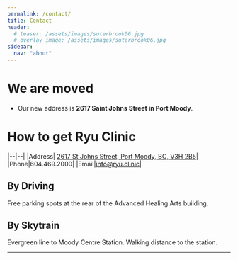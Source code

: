```yaml
---
permalink: /contact/
title: Contact
header:
  # teaser: /assets/images/suterbrook06.jpg
  # overlay_image: /assets/images/suterbrook06.jpg
sidebar:
  nav: "about"
---
```

# We are moved

  - Our new address is **2617 Saint Johns Street in Port Moody**. 
  <!-- - We will start working temporarily on the 2nd floor, within the **Advanced Healing Arts**, until our downstairs unit is ready. -->

<!-- {% include figure image_path="/assets/images/suterbrook06.jpg" alt="" caption="One block North of the Inlet Centre Skytrain Station." %} -->

# How to get Ryu Clinic

|--|--|
|Address| [2617 St Johns Street, Port Moody, BC, V3H 2B5](https://maps.google.com/?q=203A%20-%20130%20Brew%20St.%20Port%20Moody,%20BC,%20V3H%200E3)|
|Phone|604.469.2000|
|Email|info@ryu.clinic|

## By Driving

Free parking spots at the rear of the Advanced Healing Arts building. 

<!-- We have **60 min free underground parking**. **All vehicles are required to be registered when you park[^1].** There is free underground parking off Morrissey Road. It's all connected to Thrifty food store parkade. You can come up directly from P1(Liquor store parking area) with elevator. [Directions](https://goo.gl/maps/54ozHXfEGis)

<iframe src="https://www.google.com/maps/embed?pb=!1m24!1m12!1m3!1d2602.8990902171995!2d-122.83030192324824!3d49.27830929116578!2m3!1f0!2f0!3f0!3m2!1i1024!2i768!4f13.1!4m9!3e0!4m3!3m2!1d49.2769519!2d-122.8279996!4m3!3m2!1d49.279745899999995!2d-122.82897519999999!5e0!3m2!1sen!2sca!4v1538093911514" width="100%" height="450" frameborder="0" style="border:0" allowfullscreen></iframe> -->

## By Skytrain

Evergreen line to Moody Centre Station. Walking distance to the station.

<!-- [Directions](https://goo.gl/maps/6F9qQXNnUKP2) -->
<!-- <iframe src="https://www.google.com/maps/embed?pb=!1m28!1m12!1m3!1d2602.8763312098995!2d-122.8297048991821!3d49.27874052887016!2m3!1f0!2f0!3f0!3m2!1i1024!2i768!4f13.1!4m13!3e2!4m5!1s0x548678db7d8ddf9b%3A0x386745c9e89f3e43!2sInlet+Centre+Station%2C+Port+Moody%2C+BC!3m2!1d49.2772516!2d-122.82818429999999!4m5!1s0x5486792c33c80943%3A0xe046b5d4ad95518!2sRyu+Clinic+Inc.%2C+130+Brew+St+%23203a%2C+Port+Moody%2C+BC+V3H+0E3!3m2!1d49.2803062!2d-122.82793439999999!5e0!3m2!1sen!2sca!4v1538094515969" width="100%" height="450" frameborder="0" style="border:0" allowfullscreen></iframe> -->

---

<!-- [^1]: When parking at the kiosk, though the first 90 minutes is free, the next 30 minutes is $1. If you use the app, $1 gets you 2 hours of parking instantly. -->
